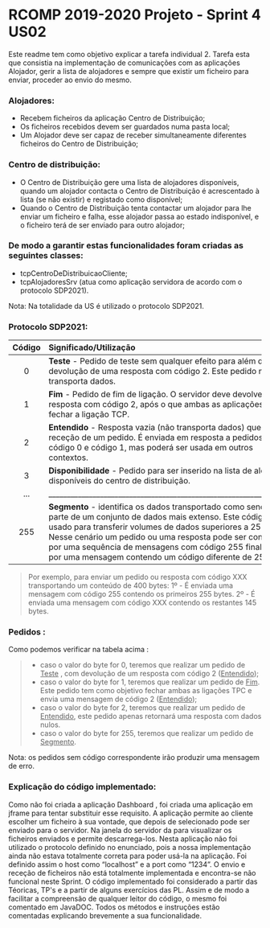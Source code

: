 RCOMP 2019-2020 Projeto - Sprint 4 US02
=========================================

Este readme tem como objetivo explicar a tarefa individual 2. Tarefa esta que consistia 
na implementação de comunicações com as aplicações Alojador, gerir a lista de alojadores e sempre 
que existir um ficheiro para enviar, proceder ao envio do mesmo.

### Alojadores:

  * Recebem ficheiros da aplicação Centro de Distribuição;
  * Os ficheiros recebidos devem ser guardados numa pasta local;
  * Um Alojador deve ser capaz de receber simultaneamente diferentes ficheiros do Centro de Distribuição;
  
### Centro de distribuição:

  * O Centro de Distribuição gere uma lista de alojadores disponíveis, quando um alojador contacta o Centro de Distribuição é acrescentado à lista (se não existir) e registado como disponível;
  * Quando o Centro de Distribuição tenta
  contactar um alojador para lhe enviar um ficheiro e falha, esse alojador passa ao estado indisponível, e o ficheiro terá
  de ser enviado para outro alojador;
  
### De modo a garantir estas funcionalidades foram criadas as seguintes classes:

* tcpCentroDeDistribuicaoCliente;
* tcpAlojadoresSrv (atua como aplicação servidora de acordo com o protocolo SDP2021).

Nota: Na totalidade da US é utilizado o protocolo SDP2021.

### Protocolo SDP2021:

| Código | Significado/Utilização |
|:-------------:| :------------- |
|0| **Teste** - Pedido de teste sem qualquer efeito para além da devolução de uma resposta com código 2. Este pedido não transporta dados.|
|1| **Fim** - Pedido de fim de ligação. O servidor deve devolver uma resposta com código 2, após o que ambas as aplicações devem fechar a ligação TCP. |
|2| **Entendido** - Resposta vazia (não transporta dados) que acusa a receção de um pedido. É enviada em resposta a pedidos com código 0 e código 1, mas poderá ser usada em outros contextos.|
|3| **Disponibilidade** - Pedido para ser inserido na lista de alojadores disponíveis do centro de distribuição.|
|...| ___________________________________________________________________ |
|255| **Segmento** - identifica os dados transportado como sendo uma parte de um conjunto de dados mais extenso. Este código é usado para transferir volumes de dados superiores a 255 bytes. Nesse cenário um pedido ou uma resposta pode ser constituído por uma sequência de mensagens com código 255 finalizada por uma mensagem contendo um código diferente de 255. |
>Por exemplo, para enviar um pedido ou resposta com código XXX transportando um conteúdo de 400 bytes: 
1º - É enviada uma mensagem com código 255 contendo os primeiros 255 bytes. 
2º - É enviada uma mensagem com código XXX contendo os restantes 145 bytes.
>
### Pedidos :

Como podemos verificar na tabela acima :
> * caso o valor do byte for 0, teremos que realizar um pedido de <u>Teste</u> , com devolução de um resposta com código 2 (<u>Entendido</u>);
> *  caso o valor do byte for 1, teremos que realizar um pedido de <u>Fim</u>. Este pedido tem como objetivo fechar
ambas as ligações TPC e envia uma mensagem de código 2 (<u>Entendido</u>);
> * caso o valor do byte for 2, teremos que realizar um pedido de <u>Entendido</u>, este pedido apenas retornará uma resposta com dados nulos.
> * caso o valor do byte for 255, teremos que realizar um pedido de <u>Segmento</u>. 

Nota: os pedidos sem código correspondente irão produzir uma mensagem de </u>erro</u>.

### Explicação do código implementado:

Como não foi criada a aplicação Dashboard , foi criada uma aplicação em jframe para tentar substituir esse requisito. A aplicação permite ao cliente escolher um ficheiro à sua vontade, que depois de selecionado pode ser enviado para o servidor. Na janela do servidor da para visualizar os ficheiros enviados e permite descarrega-los. Nesta aplicação não foi utilizado o protocolo definido no enunciado, pois a nossa implementação ainda não estava totalmente correta para poder usá-la na aplicação. Foi definido assim o host como “localhost” e a port como “1234”.
O envio e receção de ficheiros não está totalmente implementada e encontra-se não funcional neste Sprint.
O código implementado foi considerado a partir das Téoricas, TP's e a partir de alguns exercícios das PL.
Assim e de modo a facilitar a compreensão de qualquer leitor do código, o mesmo foi comentado em JavaDOC.
Todos os métodos e instruções estão comentadas explicando brevemente a sua funcionalidade.